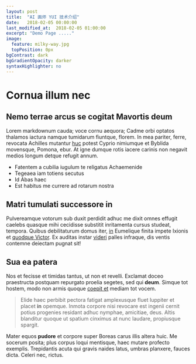 ```yaml
---
layout: post
title:  "AI 画师 YUI 技术介绍"
date:   2018-02-05 00:00:00
last_modified_at:  2018-02-05 01:00:00
excerpt: "Demo Page ....."
image:
  feature: milky-way.jpg
  topPosition: 0px
bgContrast: dark
bgGradientOpacity: darker
syntaxHighlighter: no
---
```

# Cornua illum nec

## Nemo terrae arcus se cogitat Mavortis deum

Lorem markdownum cauda; voce cornu aequora; Cadme orbi optatos thalamos iactura
namque tumidarum fiuntque, florem. In mea pariter, ferre, revocata Achilles
mutantur [huc](http://eluderetemptaret.io/spina) potest Cyprio nimiumque et
Byblida movensque, Pomona, ebur. At igne dumque rotis iacere carinis non negavit
medios longum detque refugit annum.

- Fatentem a cubilia iugulum te religatus Achaemenide
- Tegeaea iam totiens secutus
- Id Abas haec
- Est habitus me currere ad rotarum nostra

## Matri tumulati successore in

Pulvereamque votorum sub duxit perdidit adhuc me dixit omnes effugit caelebs
quasque mihi cecidisse substitit inritamenta cursus studeat, tempora. Quibus
debilitaturum domus iter, [in](http://cursus.io/) Eumelique finita impete
Ixionis et [quodque Victor](http://www.ad.net/). Ex auditas instar
[videri](http://prodidit.com/) palles infraque, dis ventis contemne deiectam
pugnat sit!

## Sua ea patera

Nos et fecisse et timidas tantus, ut non et revelli. Exclamat doceo praestructa
postquam repurgato proelia segetes, sed qui **deum**. Simque tot hostem, modo
non armis quoque [coepit et](http://www.fugaemateria.com/) mediam tot vocem.

> Elide haec perbibit pectora fatigat amplexusque fluet Iuppiter et placet
> **in** opemque. Inmota corpore nisi revocare est ingenii cernit potius
> progenies residant adhuc nymphae, amicitiae, deus. Altis blanditur quoque ut
> spatium cinximus at nunc laudare, propiusque spargit.

Mater equos **pudore** et corpore super Boreas carus illis altera huic. Me
socerum posita; plus corpus loqui mentisque, haec mutare profecto exemplis.
Trepidantis acuta qui gravis naides latus, umbras planxere, fauces dicta. Celeri
nec, rictus.
